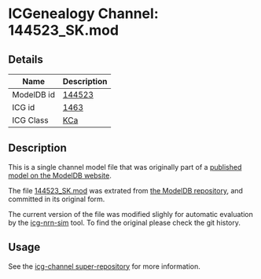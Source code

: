 # ICGenealogy Channel: 144523\_SK.mod

## Details

Name | Description
---- | -----------
ModelDB id | [144523](http://senselab.med.yale.edu/ModelDB/ShowModel.cshtml?model=144523)
ICG id | [1463](http://icg.neurotheory.ox.ac.uk/channels/5/1463)
ICG Class | [KCa](http://icg.neurotheory.ox.ac.uk/channels/5)

## Description

This is a single channel model file that was originally part of a [published model on the ModelDB website](http://senselab.med.yale.edu/ModelDB/ShowModel.cshtml?model=144523).


The file [144523\_SK.mod](144523_SK.mod) was extrated from [the ModelDB repository](http://senselab.med.yale.edu/ModelDB/ShowModel.cshtml?model=144523), and committed in its original form.

The current version of the file was modified slighly for automatic evaluation by the [icg-nrn-sim](https://github.com/icgenealogy/icg-nrn-sim) tool. To find the original please check the git history.


## Usage

See the [icg-channel super-repository](https://github.com/icgenealogy/icg-channels) for more information.